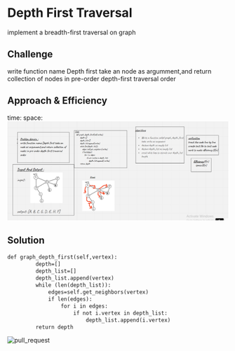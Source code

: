 # Depth First Traversal
<!-- Short summary or background information -->
implement a breadth-first traversal on graph
## Challenge
<!-- Description of the challenge -->
write function name Depth first take an node as argumment,and return collection of nodes in pre-order depth-first traversal order
## Approach & Efficiency
<!-- What approach did you take? Why? What is the Big O space/time for this approach? -->
time:
space:
![](graph.PNG)
## Solution
<!-- Embedded whiteboard image -->
```
def graph_depth_first(self,vertex):
         depth=[]
         depth_list=[]
         depth_list.append(vertex)
         while (len(depth_list)):
             edges=self.get_neighbors(vertex)
             if len(edges):
                 for i in edges:
                     if not i.vertex in depth_list:
                         depth_list.append(i.vertex)
         return depth
```


![pull_request](https://github.com/monaSalih/data-structures-and-algorithms/pull/45)

